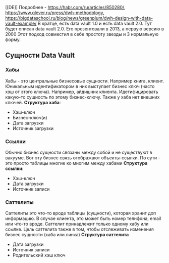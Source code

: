 [[DE]]
Подробнее - https://habr.com/ru/articles/850280/, https://www.qlever.ru/press/dwh-methodology, https://bigdataschool.ru/blog/news/greenplum/dwh-design-with-data-vault-example/
В кратце, есть data vault 1.0 и есть data vault 2.0. Тут будет описан data vault 2.0. Его презентовали в 2013, а первую версию в 2000
Этот подход совместил в себе простоту звезды и 3 нормальную форму. 
## Сущности Data Vault
### Хабы
Хабы - это центральные бизнесовые сущности. Например книга, клиент. Юникальным идентификатором в них выступает бизнес ключ (часто хэш от этого ключа). Например, айдишник клиента. Идетифицировать какую-то сущность по этому бизнес-ключу. Также у хаба нет внешних ключей. 
**Структура хаба**:
- Хэш-ключ
- Бизнес-ключ(и)
- Дата загрузки
- Источник загрузки

### Ссылки
Обычно бизнес сущности связаны между собой и не существуют в вакууме. Вот эту бизнес связь отображают объекты-ссылки. По сути - это просто таблицы многие ко многим между хабами
**Структура ссылки**:
- Хэш-ключ
- Дата загрузки
- Источник записи
### Саттелиты
Саттелиты это что-то вроде таблицы (сущности), которая хранит доп информацию. В случае клиента, это может быть номер телнфона, email или что-то вроде. Саттелит принадлежит только одному хабу или ссылке. Цель саттелита также в том, чтобы отслеживать изменения бизнес сущности (хаба или линка)
**Структура саттелита**
- Дата загрузки
- Источник записи
- Родительский хэш ключ



